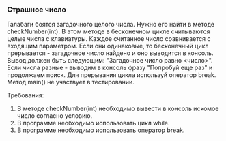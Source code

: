 
### Страшное число

Галабаги боятся загадочного целого числа. Нужно его найти в методе checkNumber(int). В этом методе в бесконечном цикле
считываются целые числа с клавиатуры. Каждое считанное число сравнивается с входящим параметром. Если они одинаковые,
то бесконечный цикл прерывается - загадочное число найдено и оно выводится в консоль. Вывод должен быть следующим:
&quot;Загадочное число равно &lt;число&gt;&quot;.
Если числа разные - выводим в консоль фразу &quot;Попробуй еще раз&quot; и продолжаем поиск.
Для прерывания цикла используй оператор break.
Метод main() не участвует в тестировании.


Требования:
1.	В методе checkNumber(int) необходимо вывести в консоль искомое число согласно условию.
2.	В программе необходимо использовать цикл while.
3.	В программе необходимо использовать оператор break.


